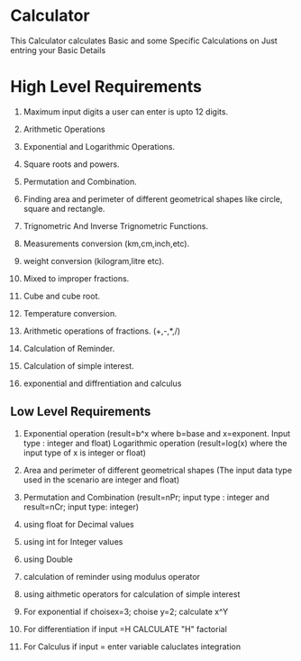 ﻿# Calculator
This Calculator calculates Basic and some Specific Calculations on Just entring your Basic Details


# High Level Requirements

1) Maximum input digits a user can enter is upto 12 digits.

2) Arithmetic Operations

3) Exponential and Logarithmic Operations.

4) Square roots and powers.

5) Permutation and Combination.

6) Finding area and perimeter of different geometrical shapes like circle, square and rectangle.

7) Trignometric And Inverse Trignometric Functions.

8) Measurements conversion (km,cm,inch,etc).

9) weight conversion (kilogram,litre etc).

10) Mixed to improper fractions.

11) Cube and cube root.

12) Temperature conversion.

13) Arithmetic operations of fractions. (+,-,*,/)

14) Calculation of Reminder.

15) Calculation of simple interest.

16) exponential and diffrentiation and calculus

## Low Level Requirements

1) Exponential operation (result=b^x where b=base and x=exponent. Input type : integer and float) 
   Logarithmic operation (result=log(x) where the input type of x is integer or float) 

2) Area and perimeter of different geometrical shapes (The input data type used in the scenario are integer and float)

3) Permutation and Combination (result=nPr; input type : integer and result=nCr; input type: integer)

4) using float for Decimal values

5) using int for Integer values

6) using Double

7) calculation of reminder using modulus operator

8) using aithmetic operators for calculation of simple interest

9) For exponential if choisex=3; choise y=2; calculate x^Y

10) For differentiation if input =H CALCULATE "H" factorial

11) For Calculus  if input = enter variable caluclates integration

